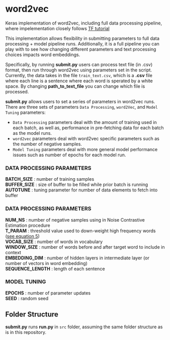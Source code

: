# word2vec
Keras implementation of word2vec, including full data processing pipeline, where impelementation closely follows [TF tutorial](https://www.tensorflow.org/tutorials/text/word2vec)

This implementation allows flexibility in submitting parameters to full data processing + model pipeline runs. Additionally, it is a full pipeline you can play with to see how changing different parameters and text processing choices impacts word embeddings. 

Specifically, by running __submit.py__ users can process text file (in .csv) format, then run through word2vec using parameters set in the script. Currently, the data takes in the file ``train_text.csv``, which is a __.csv__ file where each line is a sentence where each word is sperated by a white space. By changing __path_to_text_file__ you can change which file is processed. 

__submit.py__ allows users to set a series of parameters in word2vec runs. There are three sets of parameters ``Data Processing``, ``word2Vec``, and ``Model Tuning`` parameters: 

* ``Data Processing`` parameters deal with the amount of training used in each batch, as well as, performance in pre-fetching data for each batch as the model runs. 
* ``word2vec`` parameters deal with word2vec specific parameters such as the number of negative samples.
* ``Model Tuning`` parameters deal with more general model performance issues such as number of epochs for each model run.


### DATA PROCESSING PARAMETERS
__BATCH_SIZE__  : number of training samples  
__BUFFER_SIZE__ : size of buffer to be filled while prior batch is running  
__AUTOTUNE__    : tuning parameter for number of data elements to fetch into buffer 

### DATA PROCESSING PARAMETERS
__NUM_NS__         : number of negative samples using in Noise Contrastive Estimation procedure  
__T_PARAM__        : threshold value used to down-weight high frequency words ([see equation 5](https://papers.nips.cc/paper/2013/file/9aa42b31882ec039965f3c4923ce901b-Paper.pdf))  
__VOCAB_SIZE__     : number of words in vocabulary  
__WINDOW_SIZE__    : number of words before and after target word to include in context  
__EMBEDDING_DIM__  : number of hidden layers in intermediate layer (or number of vectors in word embedding)  
__SEQUENCE_LENGTH__ : length of each sentence  

### MODEL TUNING
__EPOCHS__  : number of parameter updates   
__SEED__    : random seed    


## Folder Structure

__submit.py__ runs __run.py__ in ``src`` folder, assuming the same folder structure as is in this repository. 
